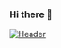 ### Hi there 👋

[![Header](https://raw.githubusercontent.com/MartinHeinz/<OWNER>/<OWNER>/readme_header.png "Header")](https://some-url.dev/)

<!--
**helloaltop/helloaltop** is a ✨ _special_ ✨ repository because its `README.md` (this file) appears on your GitHub profile.

Here are some ideas to get you started:

- 🔭 I’m currently working on ...
- 🌱 I’m currently learning ...
- 👯 I’m looking to collaborate on ...
- 🤔 I’m looking for help with ...
- 💬 Ask me about ...
- 📫 How to reach me: ...
- 😄 Pronouns: ...
- ⚡ Fun fact: ...
-->
